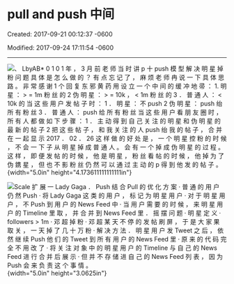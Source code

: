 # pull and push 中间

Created: 2017-09-21 00:12:37 -0600

Modified: 2017-09-24 17:11:54 -0600

---

![、 LbyAB* 0 1 0 1 年 ， 3 月 前 老 师 当 时 讲 p 十 push 模 型 解 决 明 星 掉 粉 问 题 具 体 是 怎 么 做 的 ？ 有 点 忘 记 了 ， 麻 烦 老 师 冉 说 一 下 具 体 思 路 。 非 常 感 谢 1 个 回 复 东 邪 黄 药 用 设 立 一 个 中 间 的 缓 冲 地 帚 ： 1. 明 星 ： > = 1m 粉 丝 的 2 伪 明 星 ： > = 10k ， < 1m 粉 丝 的 3 ． 普 通 人 ： < 10k 的 当 这 些 用 户 发 帖 子 时 ： 1 ． 明 星 ： 不 push 2 伪 明 星 ： push 绐 所 有 粉 丝 3 ． 普 通 人 ： push 给 所 有 粉 丝 当 这 些 用 户 看 朋 友 圈 时 ， 所 有 人 都 做 如 下 步 骤 ： 1 ． 主 动 得 到 自 己 关 注 的 明 星 和 伪 明 星 的 最 新 的 帖 子 2 把 这 些 帖 子 ， 和 我 关 注 的 人 push 绐 我 的 帖 子 ， 合 并 在 一 起 显 示 2017 ． 02 ． 26 这 样 做 的 好 处 是 ， 一 个 明 星 控 粉 的 时 候 ， 不 会 一 下 子 从 明 星 掉 成 普 通 人 。 会 有 一 个 掉 成 伪 明 星 的 过 程 。 这 样 ， 即 便 发 帖 的 时 候 ， 他 是 明 星 ， 粉 丝 看 帖 的 时 候 ， 他 掉 为 了 伪 鎸 星 ， 但 也 不 影 粉 丝 仍 然 可 以 通 过 主 动 的 p 得 到 他 发 的 帖 子 。 ](../../media/Twitter-^M-Insgram-Twitter---News-Feed-pull-and-push-中间-image1.png){width="5.0in" height="4.173611111111111in"}









![Scale 扩 展 一 Lady Gaga ． Push 结 合 Pull 的 优 化 方 案 · 普 通 的 用 户 仍 然 Push · 将 Lady Gaga 这 类 的 用 户 ， 标 记 为 明 星 用 户 · 对 于 明 星 用 户 ， 不 Push 到 用 户 的 News Feed 中 · 当 用 户 需 要 的 时 候 ， 来 明 星 用 户 的 Timeline 里 取 ， 并 合 并 到 News Feed 里 ． 摇 摆 问 题 · 明 星 定 义 · followers > 1m · 邓 超 掉 粉 · 邓 超 某 天 不 停 的 发 帖 刷 屏 ， 于 是 大 家 果 取 关 ， 一 天 掉 了 几 十 万 粉 · 解 决 方 法 ． 明 星 用 户 发 Tweet 之 后 ， 依 然 继 续 Push 他 们 的 Tweet 到 所 有 用 户 的 News Feed 里 · 原 来 的 代 码 完 全 不 用 改 了 · 将 关 注 对 象 中 的 明 星 用 户 的 Timeline 与 自 己 的 News Feed 进 行 合 并 后 展 示 · 但 并 不 存 储 进 自 己 的 News Feed 列 表 ， 因 为 Push 会 来 负 责 这 个 事 情 。 ](../../media/Twitter-^M-Insgram-Twitter---News-Feed-pull-and-push-中间-image2.png){width="5.0in" height="3.0625in"}




